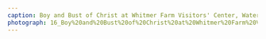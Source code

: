 ```yaml
---
caption: Boy and Bust of Christ at Whitmer Farm Visitors' Center, Waterloo, NY, 2019
photograph: 16_Boy%20and%20Bust%20of%20Christ%20at%20Whitmer%20Farm%20Visitors%27%20Center%2C%20Waterloo%2C%20NY%2C%202019.jpg
---
```


